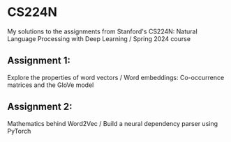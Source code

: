 # CS224N
My solutions to the assignments from Stanford's CS224N: Natural Language Processing with Deep Learning / Spring 2024 course

## **Assignment 1**:
Explore the properties of word vectors / Word embeddings: Co-occurrence matrices and the GloVe model

## **Assignment 2**: 
Mathematics behind Word2Vec / Build a neural dependency parser using PyTorch
